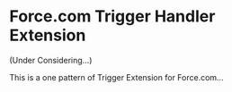 Force.com Trigger Handler Extension
========================

(Under Considering...)

This is a one pattern of Trigger Extension for Force.com...

